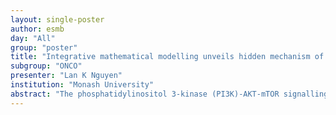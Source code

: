 ```yaml
---
layout: single-poster
author: esmb
day: "All"
group: "poster"
title: "Integrative mathematical modelling unveils hidden mechanism of resistance to PI3K  inhibition and identifies new effective combination therapies for breast cancer"
subgroup: "ONCO"
presenter: "Lan K Nguyen"
institution: "Monash University"
abstract: "The phosphatidylinositol 3-kinase (PI3K)-AKT-mTOR signalling pathway is a master regulator of cell growth and its activation is frequently associated with cell transformation and cancer. This is particularly common in breast cancer, where alterations in members of this pathway occur in over 50% of patients, irrespective of tumour subtype. Over the last decade, targeted drugs directed at the PI3K pathway, particularly inhibitors directed at PI3K, have been under intense clinical development. However, the emergence of acquired and/or adaptive resistance to these agents, the latter involving dynamic rewiring of signalling networks and crosstalk, has presented major challenges for the delivery of impactful treatments. This highlights the critical need to identify the molecular mechanisms through which tumour cells rewire their signalling outputs and bypass the inhibitory effect of targeted therapies, and to develop more effective combination therapies. To address these challenges, we constructed a multi-pathway mechanistic model based on differential equations that integrates the PI3K-AKT signalling axis with key cancer-relevant pathways, incorporating known feedback and cross-talk mechanisms. We calibrated this model using time-course kinetic data in response to inhibition of PI3K by a selective and clinically-relevant inhibitor BYL719 (BYL), obtained from the T47D breast cancer cell lines. Integrative simulations/experimental analyses reveal an unexpected role for the cyclin-dependent kinase inhibitor p21, which in contrary to its known growth-inhibitory function, appears to promote resistance to PI3K inhibition. Consistent with this, model simulations further predict a dynamic and adaptive reactivation of p21 following acute BYL treatment, which we validated experimentally using immunoblotting and phosphoproteomic profiling in both parental T47D cells and cells that have become resistant to BYL. Next, following a similar approach we recently published, we simulated the effect of various potential drug combinations targeting pair-wise nodes within the PI3K integrative network to identify potential co-targets that can be effectively combined with PI3K inhibition for more anti-tumour benefit. Among these, we predict dual inhibition of PI3K and the kinase PDK1 displays the most potent synergistic effect in suppressing pro-growth signalling and cancer cell growth. Model predictions were subsequently validated using immunoblotting and cell viability assays. In addition, analysis of breast cancer patient data from TCGA demonstrates concomitant overexpression of the genes encoding PIK3 and PDK1 is associated with worse patient survival, further supporting their validity as co-targets. Collectively, our integrative analyses uncovered novel resistance mechanisms against PI3K inhibition, and identified effective combination therapeutic strategies that overcome such resistance, leading to better treatment for PI3K-driven breast cancer."
---
```

